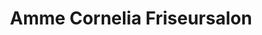 ---
title: "Amme Cornelia Friseursalon"
url: /halle-saale/amme-cornelia-friseursalon/
shop: Friseur
---